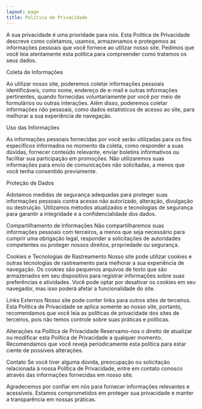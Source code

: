 ```yaml
---
layout: page
title: Política de Privacidade
---
```


A sua privacidade é uma prioridade para nós. Esta Política de Privacidade descreve como coletamos, usamos, armazenamos e protegemos as informações pessoais que você fornece ao utilizar nosso site. Pedimos que você leia atentamente esta política para compreender como tratamos os seus dados.

Coleta de Informações

Ao utilizar nosso site, poderemos coletar informações pessoais identificáveis, como nome, endereço de e-mail e outras informações pertinentes, quando fornecidas voluntariamente por você por meio de formulários ou outras interações. Além disso, poderemos coletar informações não pessoais, como dados estatísticos de acesso ao site, para melhorar a sua experiência de navegação.

Uso das Informações

As informações pessoais fornecidas por você serão utilizadas para os fins específicos informados no momento da coleta, como responder a suas dúvidas, fornecer conteúdo relevante, enviar boletins informativos ou facilitar sua participação em promoções. Não utilizaremos suas informações para envio de comunicações não solicitadas, a menos que você tenha consentido previamente.

Proteção de Dados

Adotamos medidas de segurança adequadas para proteger suas informações pessoais contra acesso não autorizado, alteração, divulgação ou destruição. Utilizamos métodos atualizados e tecnologias de segurança para garantir a integridade e a confidencialidade dos dados.

Compartilhamento de Informações
Não compartilharemos suas informações pessoais com terceiros, a menos que seja necessário para cumprir uma obrigação legal, responder a solicitações de autoridades competentes ou proteger nossos direitos, propriedade ou segurança.

Cookies e Tecnologias de Rastreamento
Nosso site pode utilizar cookies e outras tecnologias de rastreamento para melhorar a sua experiência de navegação. Os cookies são pequenos arquivos de texto que são armazenados em seu dispositivo para registrar informações sobre suas preferências e atividades. Você pode optar por desativar os cookies em seu navegador, mas isso poderá afetar a funcionalidade do site.

Links Externos
Nosso site pode conter links para outros sites de terceiros. Esta Política de Privacidade se aplica somente ao nosso site, portanto, recomendamos que você leia as políticas de privacidade dos sites de terceiros, pois não temos controle sobre suas práticas e políticas.

Alterações na Política de Privacidade
Reservamo-nos o direito de atualizar ou modificar esta Política de Privacidade a qualquer momento. Recomendamos que você reveja periodicamente esta política para estar ciente de possíveis alterações.

Contato
Se você tiver alguma dúvida, preocupação ou solicitação relacionada à nossa Política de Privacidade, entre em contato conosco através das informações fornecidas em nosso site.

Agradecemos por confiar em nós para fornecer informações relevantes e acessíveis. Estamos comprometidos em proteger sua privacidade e manter a transparência em nossas práticas.